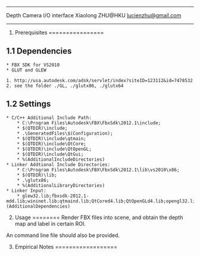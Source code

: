 *********************************
Depth Camera I/O interface
Xiaolong ZHU@HKU
lucienzhu@gmail.com
*********************************

1. Prerequisites
================

1.1 Dependencies
------------------
	* FBX SDK for VS2010
	* GLUT and GLEW

	1. http://usa.autodesk.com/adsk/servlet/index?siteID=123112&id=7478532
	2. see the folder ./GL, ./glutx86, ./glutx64

1.2 Settings
--------------------
	* C/C++ Additional Include Path: 
		* C:\Program Files\Autodesk\FBX\FbxSdk\2012.1\include;
		* $(QTDIR)\include;
		* .\GeneratedFiles\$(Configuration);
		* $(QTDIR)\include\qtmain;
		* $(QTDIR)\include\QtCore;
		* $(QTDIR)\include\QtOpenGL;
		* $(QTDIR)\include\QtGui;
		* %(AdditionalIncludeDirectories)
	* Linker Addtional Include Directories:
		* C:\Program Files\Autodesk\FBX\FbxSdk\2012.1\lib\vs2010\x86;
		* $(QTDIR)\lib;
		* .\glutx86;
		* %(AdditionalLibraryDirectories)
	* Linker Input:
		* glew32.lib;fbxsdk-2012.1-mdd.lib;wininet.lib;qtmaind.lib;QtCored4.lib;QtOpenGLd4.lib;opengl32.lib;glu32.lib;QtGuid4.lib;%(AdditionalDependencies)

2. Usage
========
Render FBX files into scene, and obtain the depth map and label in certain ROI.

An command line file should also be provided.

3. Empirical Notes
==================